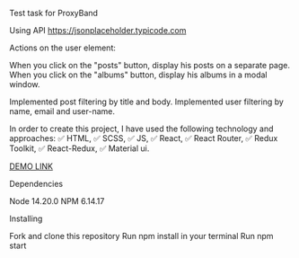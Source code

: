 Test task for ProxyBand

Using API https://jsonplaceholder.typicode.com

Actions on the user element:

When you click on the "posts" button, display his posts on a separate page.
When you click on the "albums" button, display his albums in a modal window.

Implemented post filtering by title and body.
Implemented user filtering by name, email and user-name.

In order to create this project, I have used the following technology and approaches:
✅ HTML,
✅ SCSS,
✅ JS,
✅ React,
✅ React Router,
✅ Redux Toolkit,
✅ React-Redux,
✅ Material ui.

[DEMO LINK](https://Oleksandr-Ivanchenko.github.io/ProxyBand/)

Dependencies 

Node 14.20.0
NPM 6.14.17

Installing 

Fork and clone this repository
Run npm install in your terminal
Run npm start







